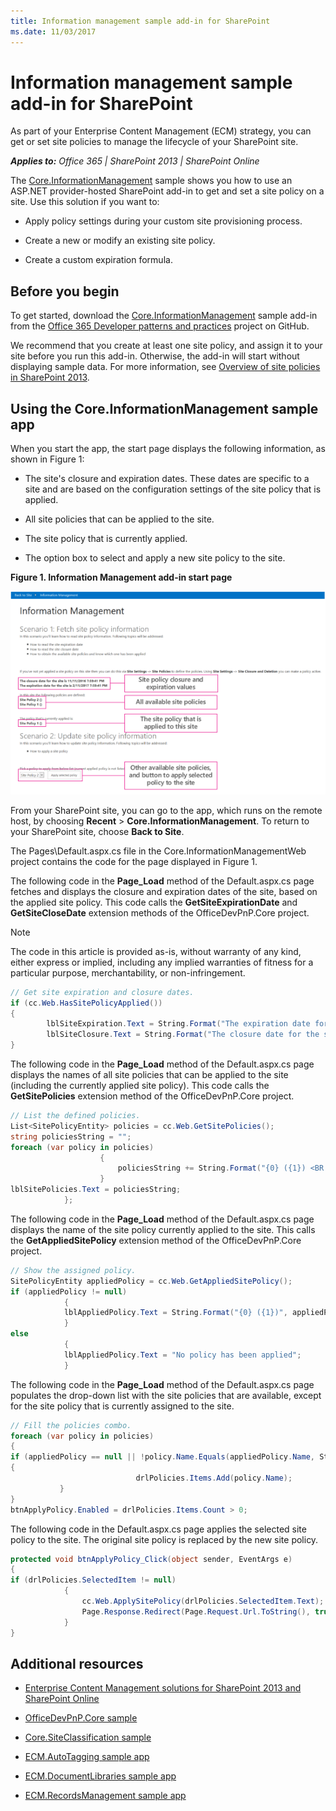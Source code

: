 ```yaml
---
title: Information management sample add-in for SharePoint
ms.date: 11/03/2017
---
```

# Information management sample add-in for SharePoint
As part of your Enterprise Content Management (ECM) strategy, you can get or set site policies to manage the lifecycle of your SharePoint site.
    
_**Applies to:** Office 365 | SharePoint 2013 | SharePoint Online_

The [Core.InformationManagement](https://github.com/SharePoint/PnP/tree/master/Samples/Core.InformationManagement) sample shows you how to use an ASP.NET provider-hosted SharePoint add-in to get and set a site policy on a site. Use this solution if you want to:

- Apply policy settings during your custom site provisioning process. 
    
- Create a new or modify an existing site policy.
    
- Create a custom expiration formula. 
    
## Before you begin
<a name="sectionSection0"> </a>

To get started, download the  [Core.InformationManagement](https://github.com/SharePoint/PnP/tree/master/Samples/Core.InformationManagement) sample add-in from the [Office 365 Developer patterns and practices](https://github.com/SharePoint/PnP/tree/dev) project on GitHub.

We recommend that you create at least one site policy, and assign it to your site before you run this add-in. Otherwise, the add-in will start without displaying sample data. For more information, see  [Overview of site policies in SharePoint 2013](http://technet.microsoft.com/en-US/library/jj219569%28v=office.15%29.aspx).

## Using the Core.InformationManagement sample app
<a name="sectionSection1"> </a>

When you start the app, the start page displays the following information, as shown in Figure 1:

- The site's closure and expiration dates. These dates are specific to a site and are based on the configuration settings of the site policy that is applied.
    
- All site policies that can be applied to the site.
    
- The site policy that is currently applied.
    
- The option box to select and apply a new site policy to the site.

**Figure 1. Information Management add-in start page**

![Screenshot of the add-in start page, with site policy closure and expiration values, available and applied site policies, and other policies to apply highlighted.](media/8c5f39f7-700d-4300-bcc4-9ed9edf0e155.png)

From your SharePoint site, you can go to the app, which runs on the remote host, by choosing  **Recent** > **Core.InformationManagement**. To return to your SharePoint site, choose  **Back to Site**.

The Pages\Default.aspx.cs file in the Core.InformationManagementWeb project contains the code for the page displayed in Figure 1. 

The following code in the  **Page_Load** method of the Default.aspx.cs page fetches and displays the closure and expiration dates of the site, based on the applied site policy. This code calls the **GetSiteExpirationDate** and **GetSiteCloseDate** extension methods of the OfficeDevPnP.Core project.
    
> [!NOTE] 
> The code in this article is provided as-is, without warranty of any kind, either express or implied, including any implied warranties of fitness for a particular purpose, merchantability, or non-infringement.

```C#
// Get site expiration and closure dates.
if (cc.Web.HasSitePolicyApplied())
{
        lblSiteExpiration.Text = String.Format("The expiration date for the site is {0}", cc.Web.GetSiteExpirationDate());
        lblSiteClosure.Text = String.Format("The closure date for the site is {0}", cc.Web.GetSiteCloseDate());
}

```

The following code in the  **Page_Load** method of the Default.aspx.cs page displays the names of all site policies that can be applied to the site (including the currently applied site policy). This code calls the **GetSitePolicies** extension method of the OfficeDevPnP.Core project.

```C#
// List the defined policies.
List<SitePolicyEntity> policies = cc.Web.GetSitePolicies();
string policiesString = "";
foreach (var policy in policies)
                    {
                        policiesString += String.Format("{0} ({1}) <BR />", policy.Name, policy.Description);
                    }
lblSitePolicies.Text = policiesString;
            };

```

The following code in the  **Page_Load** method of the Default.aspx.cs page displays the name of the site policy currently applied to the site. This calls the **GetAppliedSitePolicy** extension method of the OfficeDevPnP.Core project.

```C#
// Show the assigned policy.
SitePolicyEntity appliedPolicy = cc.Web.GetAppliedSitePolicy();
if (appliedPolicy != null)
            {
            lblAppliedPolicy.Text = String.Format("{0} ({1})", appliedPolicy.Name, appliedPolicy.Description);
            }
else
            {
            lblAppliedPolicy.Text = "No policy has been applied";
            }

```

The following code in the  **Page_Load** method of the Default.aspx.cs page populates the drop-down list with the site policies that are available, except for the site policy that is currently assigned to the site.

```C#
// Fill the policies combo.
foreach (var policy in policies)
{
if (appliedPolicy == null || !policy.Name.Equals(appliedPolicy.Name, StringComparison.InvariantCultureIgnoreCase))
{
                            drlPolicies.Items.Add(policy.Name);
           }
}
btnApplyPolicy.Enabled = drlPolicies.Items.Count > 0;

```

The following code in the Default.aspx.cs page applies the selected site policy to the site. The original site policy is replaced by the new site policy. 

```C#
protected void btnApplyPolicy_Click(object sender, EventArgs e)
{
if (drlPolicies.SelectedItem != null)
            {
                cc.Web.ApplySitePolicy(drlPolicies.SelectedItem.Text);
                Page.Response.Redirect(Page.Request.Url.ToString(), true);
            }
}

```

## Additional resources
<a name="bk_addresources"> </a>

-  [Enterprise Content Management solutions for SharePoint 2013 and SharePoint Online](Enterprise-Content-Management-solutions-for-SharePoint-2013-and-SharePoint-Online.md)
    
-  [OfficeDevPnP.Core sample](https://github.com/SharePoint/PnP-Sites-Core/tree/master/Core)
    
-  [Core.SiteClassification sample](https://github.com/SharePoint/PnP/tree/master/Samples/Core.SiteClassification)
    
-  [ECM.AutoTagging sample app](https://github.com/SharePoint/PnP/tree/master/Samples/ECM.AutoTagging)
    
-  [ECM.DocumentLibraries sample app](https://github.com/SharePoint/PnP/tree/master/Samples/ECM.DocumentLibraries)
    
-  [ECM.RecordsManagement sample app](https://github.com/SharePoint/PnP/tree/master/Samples/ECM.RecordsManagement)
